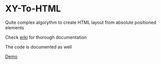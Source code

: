 # XY-To-HTML
Quite complex algorythm to create HTML layout from absolute positioned elements

Check [wiki](https://github.com/Anton-Gusarov/XY-To-HTML/wiki) for thorough documentation

The code is documented as well

[Demo](https://serene-depths-35688.herokuapp.com/)
